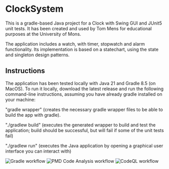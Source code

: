 # ClockSystem

This is a gradle-based Java project for a Clock with Swing GUI and JUnit5 unit tests. It has been created and used by Tom Mens for educational purposes at the University of Mons.

The application includes a watch, with timer, stopwatch and alarm functionality.
Its implementation is based on a statechart, using the state and singleton design patterns.


## Instructions

The application has been tested locally with Java 21 and Gradle 8.5 (on MacOS). To run it locally, download the latest release and run the following command-line instructions, assuming you have already gradle installed on your machine:

"gradle wrapper" (creates the necessary gradle wrapper files to be able to build the app with gradle).

"./gradlew build" (executes the generated wrapper to build and test the application; build should be successful, but will fail if some of the unit tests fail)

"./gradlew run" (executes the Java application by opening a graphical user interface you can interact with)

![Gradle workflow](https://github.com/SamuelSVG/ClockSystem/actions/workflows/gradle.yml/badge.svg)
![PMD Code Analysis workflow](https://github.com/SamuelSVG/ClockSystem/actions/workflows/pmd.yml/badge.svg)
![CodeQL workflow](https://github.com/SamuelSVG/ClockSystem/actions/workflows/codeql.yml/badge.svg)
